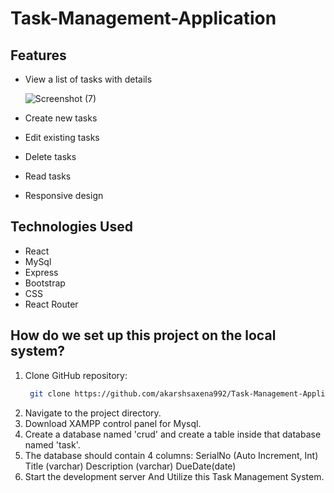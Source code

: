 # Task-Management-Application

## Features

- View a list of tasks with details

  ![Screenshot (7)](https://github.com/akarshsaxena992/Task-Management-Application/assets/100353101/73a3ba04-09bb-4e40-9f00-e21578fb247a)
  
- Create new tasks
- Edit existing tasks
- Delete tasks
- Read tasks
- Responsive design

## Technologies Used

- React
- MySql
- Express
- Bootstrap
- CSS
- React Router

##  How do we set up this project on the local system?
1. Clone GitHub repository:
   ```bash
    git clone https://github.com/akarshsaxena992/Task-Management-Application.git
    ```
2.  Navigate to the project directory.
3.  Download XAMPP control panel for Mysql.
4.  Create a database named 'crud' and create a table inside that database named 'task'.
5.  The database should contain 4 columns:
    SerialNo (Auto Increment, Int)
    Title (varchar)
    Description (varchar)
    DueDate(date)
6. Start the development server And Utilize this Task Management System.
